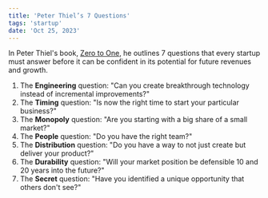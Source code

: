```yaml
---
title: 'Peter Thiel’s 7 Questions'
tags: 'startup'
date: 'Oct 25, 2023'
---
```


In Peter Thiel's book, [Zero to One](https://youexec.com/book-summaries/zero-to-one-by-peter-thiel-and-blake-masters), he outlines 7 questions that every startup must answer before it can be confident in its potential for future revenues and growth.

1. The **Engineering** question: "Can you create breakthrough technology instead of incremental improvements?"
2. The **Timing** question: "Is now the right time to start your particular business?"
3. The **Monopoly** question: "Are you starting with a big share of a small market?"
4. The **People** question: "Do you have the right team?"
5. The **Distribution** question: "Do you have a way to not just create but deliver your product?"
6. The **Durability** question: "Will your market position be defensible 10 and 20 years into the future?"
7. The **Secret** question: "Have you identified a unique opportunity that others don't see?"
